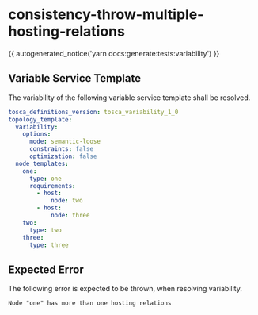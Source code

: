 # consistency-throw-multiple-hosting-relations

{{ autogenerated_notice('yarn docs:generate:tests:variability') }}


## Variable Service Template

The variability of the following variable service template shall be resolved.

```yaml linenums="1"
tosca_definitions_version: tosca_variability_1_0
topology_template:
  variability:
    options:
      mode: semantic-loose
      constraints: false
      optimization: false
  node_templates:
    one:
      type: one
      requirements:
        - host:
            node: two
        - host:
            node: three
    two:
      type: two
    three:
      type: three
```




## Expected Error

The following error is expected to be thrown, when resolving variability.

```text linenums="1"
Node "one" has more than one hosting relations
```
